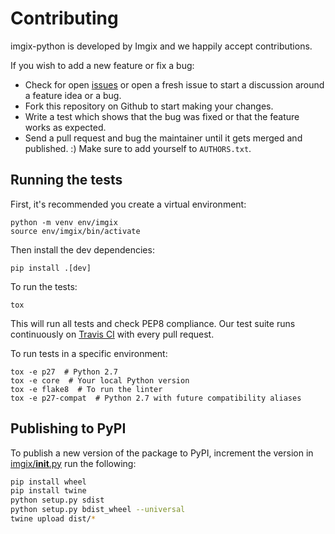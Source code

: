 Contributing
============

imgix-python is developed by Imgix and we happily accept contributions.

If you wish to add a new feature or fix a bug:

- Check for open [issues](https://github.com/imgix/imgix-python/issues) or open
  a fresh issue to start a discussion around a feature idea or a bug.
- Fork this repository on Github to start making your changes.
- Write a test which shows that the bug was fixed or that the feature works
  as expected.
- Send a pull request and bug the maintainer until it gets merged and published.
  :) Make sure to add yourself to ``AUTHORS.txt``.


Running the tests
-----------------

First, it's recommended you create a virtual environment:
```
python -m venv env/imgix
source env/imgix/bin/activate
```

Then install the dev dependencies:
```
pip install .[dev]
```

To run the tests:
```
tox
```
This will run all tests and check PEP8 compliance. Our test suite runs
continuously on [Travis CI](https://travis-ci.org/imgix/imgix-python) with
every pull request.

To run tests in a specific environment:
```
tox -e p27  # Python 2.7
tox -e core  # Your local Python version
tox -e flake8  # To run the linter
tox -e p27-compat  # Python 2.7 with future compatibility aliases
```

Publishing to PyPI
------------------

To publish a new version of the package to PyPI, increment the version in [imgix/__init__.py](https://github.com/imgix/imgix-python/blob/main/imgix/__init__.py) run the following:

```bash
pip install wheel
pip install twine
python setup.py sdist
python setup.py bdist_wheel --universal
twine upload dist/*
```
